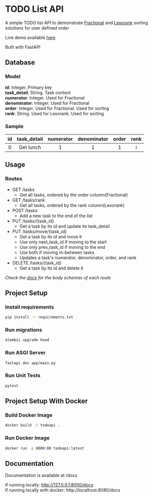 # TODO List API

A simple TODO list API to demonstrate [Fractional](https://begriffs.com/posts/2018-03-20-user-defined-order.html#approach-3-true-fractions) and [Lexorank](https://yasoob.me/posts/how-to-efficiently-reorder-or-rerank-items-in-database/#approach-3-order-items-using-lexorank) sorting solutions for user defined order

Live demo available [here](https://todo.labtoast.com/docs)

Built with FastAPI

## Database

### Model

**id**: Integer. Primary key
<br/>
**task_detail**: String. Task content
<br/>
**numerator**: Integer. Used for Fractional
<br/>
**denominator**: Integer. Used for Fractional
<br/>
**order**: Integer. Used for Fractional. Used for sorting
<br/>
**rank**: String. Used for Lexorank. Used for sorting

### Sample

| id  | task_detail | numerator | denominator | order | rank |
| :-: | :---------: | :-------: | :---------: | :---: | :--: |
|  0  |  Get lunch  |     1     |      1      |   1   |  i   |

## Usage

### Routes

- GET /tasks
  - Get all tasks, ordered by the order column(Fractional)
- GET /tasks/rank
  - Get all tasks, ordered by the rank column(Lexorank)
- POST /tasks
  - Add a new task to the end of the list
- PUT /tasks/{task_id}
  - Get a task by its id and update its task_detail
- PUT /tasks/move/{task_id}
  - Get a task by its id and move it
  - Use only next_task_id if moving to the start
  - Use only prev_task_id if moving to the end
  - Use both if moving in-between tasks
  - Updates a task's numerator, denominator, order, and rank
- DELETE /tasks/{task_id}
  - Get a task by its id and delete it

_Check the [docs](https://todo.labtoast.com/docs) for the body schemas of each route_

## Project Setup

### Install requirements

```sh
pip install -r requirements.txt
```

### Run migrations

```sh
alembic upgrade head
```

### Run ASGI Server

```sh
fastapi dev app/main.py
```

### Run Unit Tests

```sh
pytest
```

## Project Setup With Docker

### Build Docker Image

```sh
docker build -t todoapi .
```

### Run Docker Image

```sh
docker run -p 8080:80 todoapi:latest
```

## Documentation

Documentation is available at /docs

If running locally: http://127.0.0.1:8000/docs
<br/>
If running locally with docker: http://localhost:8080/docs
